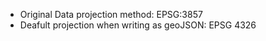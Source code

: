 * Original Data projection method: EPSG:3857
* Deafult projection when writing as geoJSON: EPSG 4326